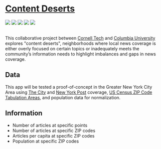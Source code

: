 # [Content Deserts](https://news-map-delta.vercel.app/)

<div>
  <img src="https://img.shields.io/badge/react-%2320232a.svg?style=for-the-badge&logo=react&logoColor=%2361DAFB"/>
  <img src="https://img.shields.io/badge/Python-FFD43B?style=for-the-badge&logo=python&logoColor=blue"/>
  <img src="https://img.shields.io/badge/deck.gl-000000?style=for-the-badge&logo=Uber&logoColor=white"/>
  <img src="https://img.shields.io/badge/Mapbox-000000?style=for-the-badge&logo=Mapbox&logoColor=white"/>
  <img src="https://img.shields.io/badge/HuggingFace-FDEE21?style=for-the-badge&logo=HuggingFace&logoColor=black"/>
 <br><br>
</div>

This collaborative project between [Cornell Tech](https://tech.cornell.edu/) and [Columbia University](https://www.columbia.edu/) explores "content deserts", neighborhoods where local news coverage is either overly focused on certain topics or inadequately meets the community’s information needs to highlight imbalances and gaps in news coverage.

## Data

This app will be tested a proof-of-concept in the Greater New York City Area using [The City](https://www.thecity.nyc/) and [New York Post](https://nypost.com/) coverage, [US Census ZIP Code Tabulation Areas](https://www.census.gov/programs-surveys/geography/guidance/geo-areas/zctas.html), and population data for normalization. 

## Information

- Number of articles at specific points
- Number of articles at specific ZIP codes
- Articles per capita at specific ZIP codes
- Population at specific ZIP codes
